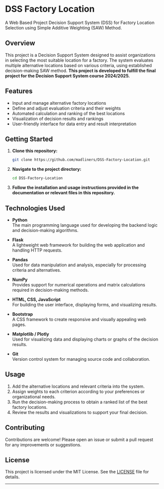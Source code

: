# DSS Factory Location

A Web Based Project Decision Support System (DSS) for Factory Location Selection using Simple Additive Weighting (SAW) Method.

## Overview

This project is a Decision Support System designed to assist organizations in selecting the most suitable location for a factory. The system evaluates multiple alternative locations based on various criteria, using established decision-making SAW method.
**This project is developed to fulfill the final project for the Decision Support System course 2024/2025.**

## Features

- Input and manage alternative factory locations
- Define and adjust evaluation criteria and their weights
- Automated calculation and ranking of the best locations
- Visualization of decision results and rankings
- User-friendly interface for data entry and result interpretation

## Getting Started

1. **Clone this repository:**
   ```bash
   git clone https://github.com/madliners/DSS-Factory-Location.git
   ```

2. **Navigate to the project directory:**
   ```bash
   cd DSS-Factory-Location
   ```

3. **Follow the installation and usage instructions provided in the documentation or relevant files in this repository.**

## Technologies Used

- **Python**  
  The main programming language used for developing the backend logic and decision-making algorithms.

- **Flask**  
  A lightweight web framework for building the web application and handling HTTP requests.

- **Pandas**  
  Used for data manipulation and analysis, especially for processing criteria and alternatives.

- **NumPy**  
  Provides support for numerical operations and matrix calculations required in decision-making methods.

- **HTML, CSS, JavaScript**  
  For building the user interface, displaying forms, and visualizing results.

- **Bootstrap**  
  A CSS framework to create responsive and visually appealing web pages.

- **Matplotlib / Plotly**  
  Used for visualizing data and displaying charts or graphs of the decision results.

- **Git**  
  Version control system for managing source code and collaboration.

## Usage

1. Add the alternative locations and relevant criteria into the system.
2. Assign weights to each criterion according to your preferences or organizational needs.
3. Run the decision-making process to obtain a ranked list of the best factory locations.
4. Review the results and visualizations to support your final decision.

## Contributing

Contributions are welcome! Please open an issue or submit a pull request for any improvements or suggestions.

## License

This project is licensed under the MIT License. See the [LICENSE](LICENSE) file for details.

---
